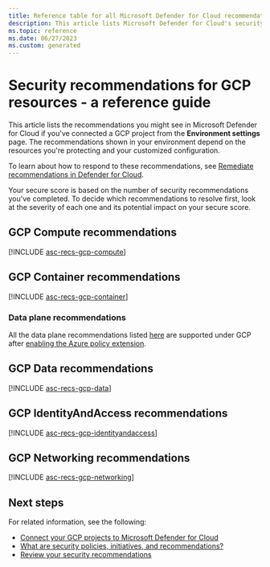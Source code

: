 ```yaml
---
title: Reference table for all Microsoft Defender for Cloud recommendations for GCP resources
description: This article lists Microsoft Defender for Cloud's security recommendations that help you harden and protect your GCP resources.
ms.topic: reference
ms.date: 06/27/2023
ms.custom: generated
---
```


# Security recommendations for GCP resources - a reference guide

This article lists the recommendations you might see in Microsoft Defender for Cloud if you've connected a  GCP project from the **Environment settings** page. The recommendations shown in your environment depend on the resources you're protecting and your customized configuration.

To learn about how to respond to these recommendations, see
[Remediate recommendations in Defender for Cloud](implement-security-recommendations.md).

Your secure score is based on the number of security recommendations you've completed. To
decide which recommendations to resolve first, look at the severity of each one and its potential
impact on your secure score.

## <a name='recs-gcp-compute'></a> GCP Compute recommendations

[!INCLUDE [asc-recs-gcp-compute](../../includes/mdfc/mdfc-recs-gcp-compute.md)]

## <a name='recs-gcp-container'></a> GCP Container recommendations

[!INCLUDE [asc-recs-gcp-container](../../includes/mdfc/mdfc-recs-gcp-container.md)]

### Data plane recommendations

All the data plane recommendations listed [here](https://learn.microsoft.com/azure/defender-for-cloud/kubernetes-workload-protections) are supported under GCP after [enabling the Azure policy extension](kubernetes-workload-protections.md#deploy-the-add-on-to-specified-clusters). 


## <a name='recs-gcp-data'></a> GCP Data recommendations

[!INCLUDE [asc-recs-gcp-data](../../includes/mdfc/mdfc-recs-gcp-data.md)]

## <a name='recs-gcp-identityandaccess'></a> GCP IdentityAndAccess recommendations

[!INCLUDE [asc-recs-gcp-identityandaccess](../../includes/mdfc/mdfc-recs-gcp-identityandaccess.md)]

## <a name='recs-gcp-networking'></a> GCP Networking recommendations

[!INCLUDE [asc-recs-gcp-networking](../../includes/mdfc/mdfc-recs-gcp-networking.md)]

## Next steps

For related information, see the following:

- [Connect your GCP projects to Microsoft Defender for Cloud](quickstart-onboard-gcp.md)
- [What are security policies, initiatives, and recommendations?](security-policy-concept.md)
- [Review your security recommendations](review-security-recommendations.md)
